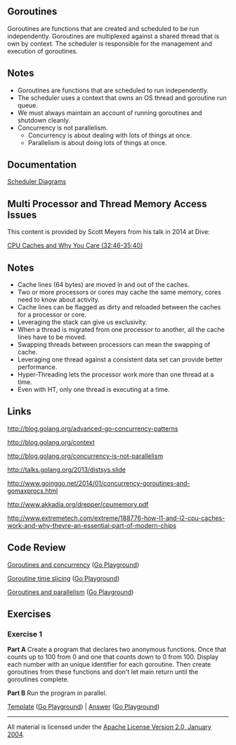 ## Goroutines

Goroutines are functions that are created and scheduled to be run independently. Goroutines are multiplexed against a shared thread that is own by context. The scheduler is responsible for the management and execution of goroutines.

## Notes

* Goroutines are functions that are scheduled to run independently.
* The scheduler uses a context that owns an OS thread and goroutine run queue.
* We must always maintain an account of running goroutines and shutdown cleanly.
* Concurrency is not parallelism.
	* Concurrency is about dealing with lots of things at once.
	* Parallelism is about doing lots of things at once.

## Documentation

[Scheduler Diagrams](documentation/scheduler.md)

## Multi Processor and Thread Memory Access Issues
This content is provided by Scott Meyers from his talk in 2014 at Dive:

[CPU Caches and Why You Care (32:46-35:40)](https://youtu.be/WDIkqP4JbkE?t=1966)

## Notes

* Cache lines (64 bytes) are moved in and out of the caches.
* Two or more processors or cores may cache the same memory, cores need to know about activity.
* Cache lines can be flagged as dirty and reloaded between the caches for a processor or core.
* Leveraging the stack can give us exclusivity.
* When a thread is migrated from one processor to another, all the cache lines have to be moved.
* Swapping threads between processors can mean the swapping of cache.
* Leveraging one thread against a consistent data set can provide better performance.
* Hyper-Threading lets the processor work more than one thread at a time.
* Even with HT, only one thread is executing at a time.

## Links

http://blog.golang.org/advanced-go-concurrency-patterns

http://blog.golang.org/context

http://blog.golang.org/concurrency-is-not-parallelism

http://talks.golang.org/2013/distsys.slide

http://www.goinggo.net/2014/01/concurrency-goroutines-and-gomaxprocs.html

http://www.akkadia.org/drepper/cpumemory.pdf

http://www.extremetech.com/extreme/188776-how-l1-and-l2-cpu-caches-work-and-why-theyre-an-essential-part-of-modern-chips

## Code Review

[Goroutines and concurrency](example1/example1.go) ([Go Playground](https://play.golang.org/p/ki1woWvmzW))

[Goroutine time slicing](example2/example2.go) ([Go Playground](https://play.golang.org/p/SvJj6T4Jhi))

[Goroutines and parallelism](example3/example3.go) ([Go Playground](https://play.golang.org/p/kz65m4PHmC))

## Exercises

### Exercise 1

**Part A** Create a program that declares two anonymous functions. Once that counts up to 100 from 0 and one that counts down to 0 from 100. Display each number with an unique identifier for each goroutine. Then create goroutines from these functions and don't let main return until the goroutines complete.

**Part B** Run the program in parallel.

[Template](exercises/template1/template1.go) ([Go Playground](https://play.golang.org/p/KlKIYq9s_3)) | 
[Answer](exercises/exercise1/exercise1.go) ([Go Playground](https://play.golang.org/p/pzIjQhIJ5J))
___
All material is licensed under the [Apache License Version 2.0, January 2004](http://www.apache.org/licenses/LICENSE-2.0).
